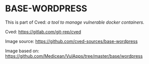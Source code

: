 # BASE-WORDPRESS

This is part of Cved: *a tool to manage vulnerable docker containers.*

Cved: https://gitlab.com/git-rep/cved

Image source: https://github.com/cved-sources/base-wordpress

Image based on: https://github.com/Medicean/VulApps/tree/master/base/wordpress
